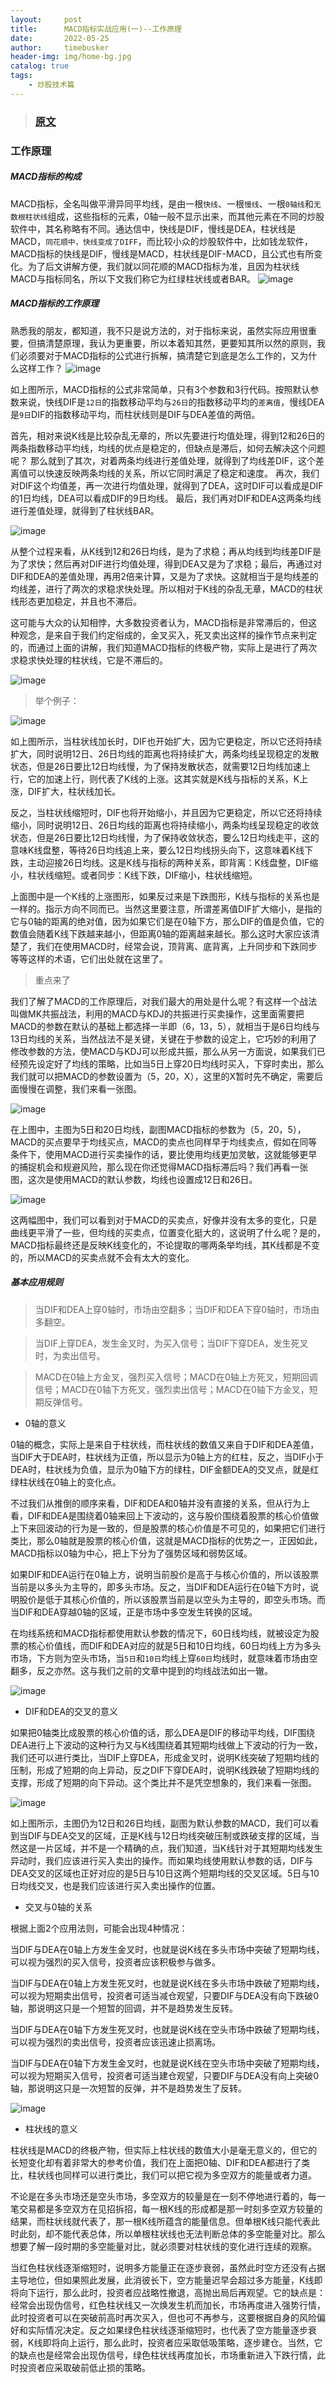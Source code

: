 ```yaml
---
layout:     post
title:      MACD指标实战应用(一)--工作原理
date:       2022-05-25
author:     timebusker
header-img: img/home-bg.jpg
catalog: true
tags:
    - 炒股技术篇
---  
```


>### [原文](https://zhuanlan.zhihu.com/p/384268548)


### 工作原理
##### MACD指标的构成
MACD指标，全名叫做平滑异同平均线，是由一根`快线`、一根`慢线`、一根`0轴线`和`无数根柱状线`组成，这些指标的元素，0轴一般不显示出来，而其他元素在不同的炒股软件中，其名称略有不同。通达信中，快线是DIF，慢线是DEA，柱状线是MACD，`同花顺中，快线变成了DIFF`，而比较小众的炒股软件中，比如钱龙软件，MACD指标的快线是DIF，慢线是MACD，柱状线是DIF-MACD，且公式也有所变化。为了后文讲解方便，我们就以同花顺的MACD指标为准，且因为柱状线MACD与指标同名，所以下文我们称它为红绿柱状线或者BAR。
![image](/img/gupiao/20220525011357.png)  

##### MACD指标的工作原理
熟悉我的朋友，都知道，我不只是说方法的，对于指标来说，虽然实际应用很重要，但搞清楚原理，我认为更重要，所以本着知其然，更要知其所以然的原则，我们必须要对于MACD指标的公式进行拆解，搞清楚它到底是怎么工作的，又为什么这样工作？
![image](/img/gupiao/20220525011537.png)  

如上图所示，MACD指标的公式非常简单，只有3个参数和3行代码。按照默认参数来说，快线DIF是`12日`的指数移动平均与`26日`的指数移动平均的`差离值`，慢线DEA是`9日`DIF的指数移动平均，而柱状线则是DIF与DEA差值的两倍。

首先，相对来说K线是比较杂乱无章的，所以先要进行均值处理，得到12和26日的两条指数移动平均线，均线的优点是稳定的，但缺点是滞后，如何去解决这个问题呢？
那么就到了其次，对着两条均线进行差值处理，就得到了均线差DIF，这个差离值可以快速反映两条均线的关系，所以它同时满足了稳定和速度。
再次，我们对DIF这个均值差，再一次进行均值处理，就得到了DEA，这时DIF可以看成是DIF的1日均线，DEA可以看成DIF的9日均线。
最后，我们再对DIF和DEA这两条均线进行差值处理，就得到了柱状线BAR。

![image](/img/gupiao/20220525011929.png)  

从整个过程来看，从K线到12和26日均线，是为了求稳；再从均线到均线差DIF是为了求快；然后再对DIF进行均值处理，得到DEA又是为了求稳；最后，再通过对DIF和DEA的差值处理，再用2倍来计算，又是为了求快。这就相当于是均线差的均线差，进行了两次的求稳求快处理。所以相对于K线的杂乱无章，MACD的柱状线形态更加稳定，并且也不滞后。

这可能与大众的认知相悖，大多数投资者认为，MACD指标是非常滞后的，但这种观念，是来自于我们约定俗成的，金叉买入，死叉卖出这样的操作节点来判定的，而通过上面的讲解，我们知道MACD指标的终极产物，实际上是进行了两次求稳求快处理的柱状线，它是不滞后的。

![image](/img/gupiao/20220525012117.png)  

> 举个例子：

![image](/img/gupiao/20220525012203.png)  

如上图所示，当柱状线加长时，DIF也开始扩大，因为它更稳定，所以它还将持续扩大，同时说明12日、26日均线的距离也将持续扩大，两条均线呈现稳定的发散状态，但是26日要比12日均线慢，为了保持发散状态，就需要12日均线加速上行，它的加速上行，则代表了K线的上涨。这其实就是K线与指标的关系，K上涨，DIF扩大，柱状线加长。

反之，当柱状线缩短时，DIF也将开始缩小，并且因为它更稳定，所以它还将持续缩小，同时说明12日、26日均线的距离也将持续缩小，两条均线呈现稳定的收敛状态，但是26日要比12日均线慢，为了保持收敛状态，要么12日均线走平，这的意味K线盘整，等待26日均线追上来，要么12日均线拐头向下，这意味着K线下跌，主动迎接26日均线。这是K线与指标的两种关系，即背离：K线盘整，DIF缩小，柱状线缩短。或者同步：K线下跌，DIF缩小，柱状线缩短。

上面图中是一个K线的上涨图形，如果反过来是下跌图形，K线与指标的关系也是一样的。指示方向不同而已。当然这里要注意，所谓差离值DIF扩大缩小，是指的它与0轴的距离的绝对值，因为如果它们是在0轴下方，那么DIF的值是负值，它的数值会随着K线下跌越来越小，但距离0轴的距离越来越长。那么这时大家应该清楚了，我们在使用MACD时，经常会说，顶背离、底背离，上升同步和下跌同步等等这样的术语，它们出处就在这里了。

> 重点来了

我们了解了MACD的工作原理后，对我们最大的用处是什么呢？有这样一个战法叫做MK共振战法，利用的MACD与KDJ的共振进行买卖操作，这里面需要把MACD的参数在默认的基础上都选择一半即（6，13，5），就相当于是6日均线与13日均线的关系，当然战法不是关键，关键在于参数的设定上，它巧妙的利用了修改参数的方法，使MACD与KDJ可以形成共振，那么从另一方面说，如果我们已经预先设定好了均线的策略，比如当5日上穿20日均线时买入，下穿时卖出，那么我们就可以把MACD的参数设置为（5，20，X），这里的X暂时先不确定，需要后面慢慢在调整，我们来看一张图。

![image](/img/gupiao/20220525013222.png)  

在上图中，主图为5日和20日均线，副图MACD指标的参数为（5，20，5），MACD的买点要早于均线买点，MACD的卖点也同样早于均线卖点，假如在同等条件下，使用MACD进行买卖操作的话，要比使用均线更加灵敏，这就能够更早的捕捉机会和规避风险，那么现在你还觉得MACD指标滞后吗？我们再看一张图，这次是使用MACD的默认参数，均线也设置成12日和26日。

![image](/img/gupiao/20220525013433.png)  

这两幅图中，我们可以看到对于MACD的买卖点，好像并没有太多的变化，只是曲线更平滑了一些，但均线的买卖点，位置变化挺大的，这说明了什么呢？是的，MACD指标最终还是反映K线变化的，不论提取的哪两条举均线，其K线都是不变的，所以MACD的买卖点就不会有太大的变化。

##### 基本应用规则

> 当DIF和DEA上穿0轴时，市场由空翻多；当DIF和DEA下穿0轴时，市场由多翻空。

> 当DIF上穿DEA，发生金叉时，为买入信号；当DIF下穿DEA，发生死叉时，为卖出信号。

> MACD在0轴上方金叉，强烈买入信号；MACD在0轴上方死叉，短期回调信号；MACD在0轴下方死叉，强烈卖出信号；MACD在0轴下方金叉，短期反弹信号。



- 0轴的意义

0轴的概念，实际上是来自于柱状线，而柱状线的数值又来自于DIF和DEA差值，当DIF大于DEA时，柱状线为正值，所以显示为0轴上方的红柱，反之，当DIF小于DEA时，柱状线为负值，显示为0轴下方的绿柱，DIF金额DEA的交叉点，就是红绿柱状线在0轴上的变化点。

不过我们从推倒的顺序来看，DIF和DEA和0轴并没有直接的关系，但从行为上看，DIF和DEA是围绕着0轴来回上下波动的，这与股价围绕着股票的核心价值做上下来回波动的行为是一致的，但是股票的核心价值是不可见的，如果把它们进行类比，那么0轴就是股票的核心价值，这就是MACD指标的优势之一，正因如此，MACD指标以0轴为中心，把上下分为了强势区域和弱势区域。

如果DIF和DEA运行在0轴上方，说明当前股价是高于与核心价值的，所以该股票当前是以多头为主导的，即多头市场。反之，当DIF和DEA运行在0轴下方时，说明股价是低于其核心价值的，所以该股票当前是以空头为主导的，即空头市场。而当DIF和DEA穿越0轴的区域，正是市场中多空发生转换的区域。

在均线系统和MACD指标都使用默认参数的情况下，60日线均线，就被设定为股票的核心价值线，而DIF和DEA对应的就是5日和10日均线，60日均线上方为多头市场，下方则为空头市场，当`5日`和`10日`均线上穿`60日`均线时，就意味着市场由空翻多，反之亦然。这与我们之前的文章中提到的均线战法如出一辙。

![image](/img/gupiao/20220525014252.png)  

- DIF和DEA的交叉的意义

如果把0轴类比成股票的核心价值的话，那么DEA是DIF的移动平均线，DIF围绕DEA进行上下波动的这种行为又与K线围绕着其短期均线做上下波动的行为一致，我们还可以进行类比，当DIF上穿DEA，形成金叉时，说明K线突破了短期均线的压制，形成了短期的向上异动，反之DIF下穿DEA时，说明K线跌破了短期均线的支撑，形成了短期的向下异动。这个类比并不是凭空想象的，我们来看一张图。

![image](/img/gupiao/20220525014500.png)  

如上图所示，主图仍为12日和26日均线，副图为默认参数的MACD，我们可以看到当DIF与DEA交叉的区域，正是K线与12日均线突破压制或跌破支撑的区域，当然这是一片区域，并不是一个精确的点，我们知道，当K线针对于其短期均线发生异动时，我们应该进行买入卖出的操作。而如果均线使用默认参数的话，DIF与DEA交叉的区域也正好对应的是5日与10日这两个短期均线的交叉区域。5日与10日均线交叉，也是我们应该进行买入卖出操作的位置。


- 交叉与0轴的关系

根据上面2个应用法则，可能会出现4种情况：

当DIF与DEA在0轴上方发生金叉时，也就是说K线在多头市场中突破了短期均线，可以视为强烈的买入信号，投资者应该积极参与做多。

当DIF与DEA在0轴上方发生死叉时，也就是说K线在多头市场中跌破了短期均线，可以视为短期卖出信号，投资者可适当减仓观望，只要DIF与DEA没有向下跌破0轴，那说明这只是一个短暂的回调，并不是趋势发生反转。

当DIF与DEA在0轴下方发生死叉时，也就是说K线在空头市场中跌破了短期均线，可以视为强烈的卖出信号，投资者应该迅速止损离场。

当DIF与DEA在0轴下方发生金叉时，也就是说K线在空头市场中突破了短期均线，可以视为短期买入信号，投资者可适当建仓观望，只要DIF与DEA没有向上突破0轴，那说明这只是一次短暂的反弹，并不是趋势发生了反转。

![image](/img/gupiao/20220525014834.png)  

- 柱状线的意义

柱状线是MACD的终极产物，但实际上柱状线的数值大小是毫无意义的，但它的长短变化却有着非常大的参考价值，我们在上面把0轴、DIF和DEA都进行了类比，柱状线也同样可以进行类比，我们可以把它视为多空双方的能量或者力道。

不论是在多头市场还是空头市场，多空双方的较量是在一刻不停地进行着的，每一笔交易都是多空双方在见招拆招，每一根K线的形成都是那一时刻多空双方较量的结果，而柱状线就代表了，那一根K线所蕴含的能量信息。但单根K线只能代表此时此刻，却不能代表总体，所以单根柱状线也无法判断总体的多空能量对比。那么想要了解一段时期的多空能量对比，就必须要对柱状线的变化进行连续的观察。

当红色柱状线逐渐缩短时，说明多方能量正在逐步衰弱，虽然此时空方还没有占据主导地位，但如果照此发展，此消彼长下，空方能量迟早会超过多方能量，K线即将向下运行，那么此时，投资者应战略性撤退，高抛出局后再观望。它的缺点是：经常会出现伪信号，红色柱状线又一次焕发生机而加长，市场再度进入强势行情，此时投资者可以在突破前高时再次买入，但也可不再参与，这要根据自身的风险偏好和实际情况决定。反之如果绿色柱状线逐渐缩短时，也代表了空方能量逐步衰弱，K线即将向上运行，那么此时，投资者应采取低吸策略，逐步建仓。当然，它的缺点也是经常会出现伪信号，绿色柱状线再度加长，市场重新进入下跌行情，此时投资者应采取破前低止损的策略。



















